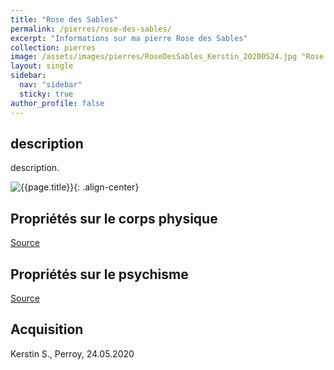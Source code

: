 ```yaml
---
title: "Rose des Sables"
permalink: /pierres/rose-des-sables/
excerpt: "Informations sur ma pierre Rose des Sables"
collection: pierres
image: /assets/images/pierres/RoseDesSables_Kerstin_20200524.jpg "Rose des Sables"
layout: single
sidebar:
  nav: "sidebar"
  sticky: true
author_profile: false
---
```


## description
description.

![{{page.title}}]({{page.image}} "Rose des Sables"){: .align-center}


## Propriétés sur le corps physique


[Source](https://)


## Propriétés sur le psychisme


[Source](https://)

## Acquisition
Kerstin S., Perroy, 24.05.2020

